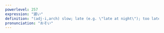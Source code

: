 ```yaml
---
powerlevel: 257
expression: "遅い"
definition: "(adj-i,arch) slow; late (e.g. \"late at night\"); too late; dull; stupid; (P)"
pronunciation: "おそい"
---
```


